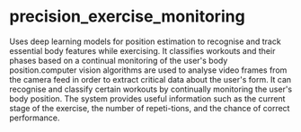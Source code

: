 # precision_exercise_monitoring
Uses deep learning models for position estimation to recognise and track essential body features while exercising. It classifies workouts and their phases based on a continual monitoring of the user's body position.computer vision algorithms are used to analyse video frames from the camera feed in order to extract critical data about the user's form. It can recognise and classify certain workouts  by continually monitoring the user's body position. The system provides useful information such as the current stage of the exercise, the number of repeti-tions, and the chance of correct performance.
